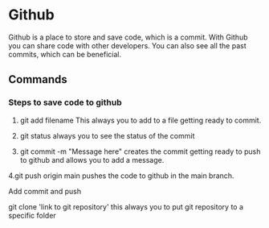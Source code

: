 # Github

Github is a place to store and save code, which is a commit.
With Github you can share code with other developers. You can 
also see all the past commits, which can be beneficial. 

## Commands 

### Steps to save code to github 

1. git add filename
This always you to add to a file getting ready to commit.

2. git status
always you to see the status of the commit

3. git commit -m "Message here"
creates the commit getting ready to push to github
and allows you to add a message.

4.git push origin main
pushes the code to github in the main branch.

Add commit and push

git clone 'link to git repository'
this always you to put git repository to a specific folder
